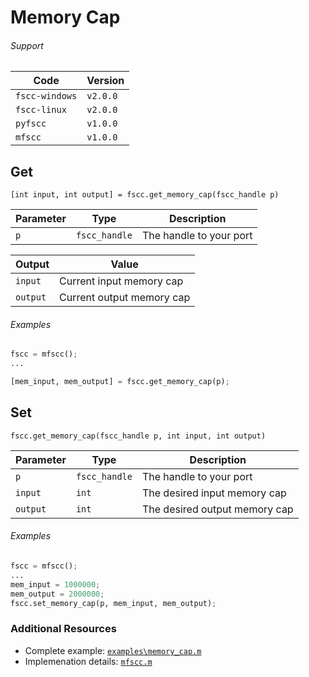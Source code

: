 # Memory Cap

###### Support
| Code           | Version
| -------------- | --------
| `fscc-windows` | `v2.0.0` 
| `fscc-linux`   | `v2.0.0` 
| `pyfscc`       | `v1.0.0`
| `mfscc`        | `v1.0.0`

## Get
```[int input, int output] = fscc.get_memory_cap(fscc_handle p)```

| Parameter      | Type          | Description
| -------------- | ------------- | ------------------------
| `p`            | `fscc_handle` | The handle to your port

| Output         | Value
|--------------- | --------------------------
| `input`        | Current input memory cap
| `output`       | Current output memory cap

###### Examples
```python
fscc = mfscc();
...

[mem_input, mem_output] = fscc.get_memory_cap(p);
```


## Set
```fscc.get_memory_cap(fscc_handle p, int input, int output)```

| Parameter      | Type          | Description
| -------------- | ------------- | ------------------------------
| `p`            | `fscc_handle` | The handle to your port
| `input`        | `int`         | The desired input memory cap
| `output`       | `int`         | The desired output memory cap

###### Examples
```python
fscc = mfscc();
...
mem_input = 1000000;
mem_output = 2000000;
fscc.set_memory_cap(p, mem_input, mem_output);
```


### Additional Resources
- Complete example: [`examples\memory_cap.m`](https://github.com/commtech/mfscc/blob/master/examples/memory_cap.m)
- Implemenation details: [`mfscc.m`](https://github.com/commtech/mfscc/blob/master/mfscc.m)
